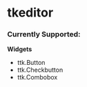 # tkeditor
<h3>Currently Supported:</h3>
<strong>Widgets</strong>
 <ul>
  <li>ttk.Button</li>
  <li>ttk.Checkbutton</li>
  <li>ttk.Combobox</li>
 </ul>

